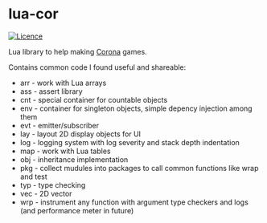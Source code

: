 # lua-cor
[![Licence](http://img.shields.io/badge/Licence-MIT-brightgreen.svg)](LICENCE.txt)


Lua library to help making [Corona](https://coronalabs.com/) games.

Contains common code I found useful and shareable:

  - arr - work with Lua arrays
  - ass - assert library
  - cnt - special container for countable objects
  - env - container for singleton objects, simple depency injection among them
  - evt - emitter/subscriber
  - lay - layout 2D display objects for UI
  - log - logging system with log severity and stack depth indentation
  - map - work with Lua tables
  - obj - inheritance implementation
  - pkg - collect mudules into packages to call common functions like wrap and test
  - typ - type checking
  - vec - 2D vector
  - wrp - instrument any function with argument type checkers and logs (and performance meter in future)
